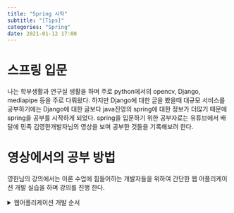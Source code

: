 ```yaml
---
title: "Spring 시작"
subtitle: "[Tips]"
categories: "Spring"
date: 2021-01-12 17:00
---
```


# 스프링 입문
나는 학부생활과 연구실 생활을 하며 주로 python에서의 opencv, Django, mediapipe 등을 주로 다뤄왔다. 하지만 Django에 대한 글을 봤을때 대규모 서비스를 공부하기에는 Django에 대한 글보다 java진영의 spring에 대한 정보가 더많기 때문에 spring을 공부를 시작하게 되었다. spring을 입문하기 위한 공부자료는 유튜브에서 배달에 민족 김영한개발자님의 영상을 보며 공부한 것들을 기록해보려 한다.

# 영상에서의 공부 방법
영한님의 강의에서는 이론 수업에 힘들어하는 개발자들을 위하여 간단한 웹 어플리케이션 개발 실습을 하며 강의를 진행 한다. 
<details>
<summary>웹어플리케이션 개발 순서</summary>
<div markdown="1">       

<ol>
    <li>스프링 프로젝트 생성</li>
    <li>스프링 부트로 웹 서버 실행</li>
    <li>회원 도메인 개발</li>
    <li>웹 MVC 개발</li>
    <li>DB 연동 </li>
    <li>테스트 케이스 작성</li>
</ol>

</div>
</details>